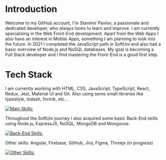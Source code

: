 <!--
**Stanimir-P/Stanimir-P** is a ✨ _special_ ✨ repository because its `README.md` (this file) appears on your GitHub profile.
-->

# Introduction

Welcome to my GitHub account, I'm Stanimir Pavlov, a passionate and dedicated developer, who always looks to learn and improve. I am currently specialising in the Web Front-End development. Apart from the Web Apps I also have an interest in Mobile Apps, something I am planning to look into the future. In 2021 I completed the JavaScript path in SoftUni and also had a basic overview of Node.js and NoSQL databases. My goal is becoming a Full Stack developer and I find mastering the Front-End is a good first step.

# Tech Stack

I am currently working with HTML, CSS, JavaScript, TypeScript, React, Redux, Jest, Material UI and Git. Also using some small libraries like typestyle, lodash, formik, etc...

[![Main Skills:](https://skillicons.dev/icons?i=html,css,js,ts,react,redux,jest,materialui,git)](https://skillicons.dev)

Throughout the SoftUni journey I also acquired some basic Back-End skills using Node.js, ExpressJS, NoSQL, MongoDB and Mongoose.

[![Back-End Skills:](https://skillicons.dev/icons?i=nodejs,express,mongodb)](https://skillicons.dev)

Other skills: Angular, Firebase, GitHub, Jira, Figma, Threejs (in progress)

[![Other Skills:](https://skillicons.dev/icons?i=angular,firebase,github,figma)](https://skillicons.dev)
